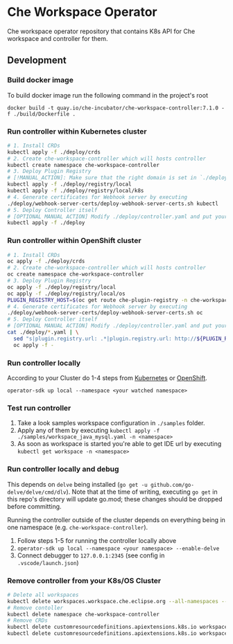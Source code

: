 # Che Workspace Operator

Che workspace operator repository that contains K8s API for Che workspace and controller for them.

## Development

### Build docker image

To build docker image run the following command in the project's root

```
docker build -t quay.io/che-incubator/che-workspace-controller:7.1.0 -f ./build/Dockerfile .
```

### Run controller within Kubernetes cluster
```bash
# 1. Install CRDs
kubectl apply -f ./deploy/crds
# 2. Create che-workspace-controller which will hosts controller
kubectl create namespace che-workspace-controller
# 3. Deploy Plugin Registry
# [!MANUAL_ACTION]: Make sure that the right domain is set in `./deploy/controller_config.yaml` and `./deploy/registry/local/ingress.yaml`
kubectl apply -f ./deploy/registry/local
kubectl apply -f ./deploy/registry/local/k8s
# 4. Generate certificates for Webhook server by executing
./deploy/webhook-server-certs/deploy-webhook-server-certs.sh kubectl
# 5. Deploy Controller itself
# [OPTIONAL MANUAL ACTION] Modify ./deploy/controller.yaml and put your docker image and pull policy there.
kubectl apply -f ./deploy
```

### Run controller within OpenShift cluster
```bash
# 1. Install CRDs
oc apply -f ./deploy/crds
# 2. Create che-workspace-controller which will hosts controller
oc create namespace che-workspace-controller
# 3. Deploy Plugin Registry
oc apply -f ./deploy/registry/local
oc apply -f ./deploy/registry/local/os
PLUGIN_REGISTRY_HOST=$(oc get route che-plugin-registry -n che-workspace-controller -o jsonpath='{.spec.host}' || echo "")
# 4. Generate certificates for Webhook server by executing
./deploy/webhook-server-certs/deploy-webhook-server-certs.sh oc
# 5. Deploy Controller itself
# [OPTIONAL MANUAL ACTION] Modify ./deploy/controller.yaml and put your docker image and pull policy there.
cat ./deploy/*.yaml | \
  sed "s|plugin.registry.url: .*|plugin.registry.url: http://${PLUGIN_REGISTRY_HOST}/v3|" | \
  oc apply -f -
```

### Run controller locally
According to your Cluster do 1-4 steps from [Kubernetes](#run-controller-within-kubernetes-cluster) or [OpenShift](#run-controller-within-openshift-cluster).

`operator-sdk up local --namespace <your watched namespace>`

### Test run controller
1. Take a look samples workspace configuration in `./samples` folder.
2. Apply any of them by executing `kubectl apply -f ./samples/workspace_java_mysql.yaml -n <namespace>`
3. As soon as workspace is started you're able to get IDE url by executing `kubectl get workspace -n <namespace>`

### Run controller locally and debug
This depends on `delve` being installed (`go get -u github.com/go-delve/delve/cmd/dlv`). Note that at the time of writing, executing `go get` in this repo's directory will update go.mod; these changes should be dropped before committing.

Running the controller outside of the cluster depends on everything being in one namespace (e.g. `che-workspace-controller`).

1. Follow steps 1-5 for running the controller locally above
2. `operator-sdk up local --namespace <your namespace> --enable-delve`
3. Connect debugger to `127.0.0.1:2345` (see config in `.vscode/launch.json`)

### Remove controller from your K8s/OS Cluster
```sh
# Delete all workspaces
kubectl delete workspaces.workspace.che.eclipse.org --all-namespaces --all
# Remove contoller
kubectl delete namespace che-workspace-controller
# Remove CRDs
kubectl delete customresourcedefinitions.apiextensions.k8s.io workspaceroutings.workspace.che.eclipse.org
kubectl delete customresourcedefinitions.apiextensions.k8s.io workspaces.workspace.che.eclipse.org
```
